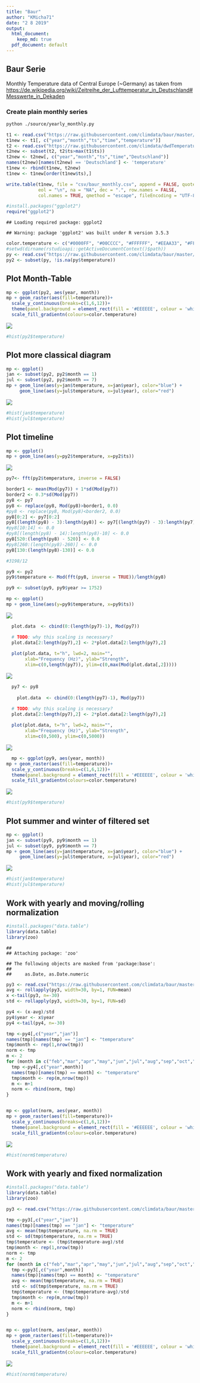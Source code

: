 ```yaml
---
title: "Baur"
author: "KMicha71"
date: "2 8 2019"
output:
  html_document: 
    keep_md: true
  pdf_document: default
---
```




## Baur Serie


Monthly Temperature data of Central Europe (~Germany) as taken from
https://de.wikipedia.org/wiki/Zeitreihe_der_Lufttemperatur_in_Deutschland#Messwerte_in_Dekaden

### Create plain monthly series


```sh
python ./source/yearly_monthly.py
```



```r
t1 <- read.csv("https://raw.githubusercontent.com/climdata/baur/master/raw/baur_monthly.csv", sep=",")
t1new <- t1[, c("year","month","ts","time","temperature")]
t2 <- read.csv("https://raw.githubusercontent.com/climdata/dwdTemperature/master/csv/monthly_temperature_de.csv", sep=",", na = "NA")
t2new <- subset(t2, t2$ts>max(t1$ts))
t2new <- t2new[, c("year","month","ts","time","Deutschland")]
names(t2new)[names(t2new) == 'Deutschland'] <- 'temperature'
t1new <- rbind(t1new, t2new)
t1new <- t1new[order(t1new$ts),]

write.table(t1new, file = "csv/baur_monthly.csv", append = FALSE, quote = TRUE, sep = ",",
            eol = "\n", na = "NA", dec = ".", row.names = FALSE,
            col.names = TRUE, qmethod = "escape", fileEncoding = "UTF-8")
```



```r
#install.packages("ggplot2")
require("ggplot2")
```

```
## Loading required package: ggplot2
```

```
## Warning: package 'ggplot2' was built under R version 3.5.3
```

```r
color.temperature <- c("#0000FF", "#00CCCC", "#FFFFFF", "#EEAA33", "#FF5555")
#setwd(dirname(rstudioapi::getActiveDocumentContext()$path))
py <- read.csv("https://raw.githubusercontent.com/climdata/baur/master/csv/baur_monthly.csv", sep=",")
py2 <- subset(py, !is.na(py$temperature))
```

## Plot Month-Table


```r
mp <- ggplot(py2, aes(year, month))
mp + geom_raster(aes(fill=temperature))+
  scale_y_continuous(breaks=c(1,6,12))+
  theme(panel.background = element_rect(fill = '#EEEEEE', colour = 'white'), legend.position="right", text=element_text(size=14))+
  scale_fill_gradientn(colours=color.temperature)
```

![](README_files/figure-html/plot-1.png)<!-- -->

```r
#hist(py2$temperature)
```

## Plot more classical diagram


```r
mp <- ggplot()
jan <- subset(py2, py2$month == 1)
jul <- subset(py2, py2$month == 7)
mp + geom_line(aes(y=jan$temperature, x=jan$year), color="blue") + 
     geom_line(aes(y=jul$temperature, x=jul$year), color="red")
```

![](README_files/figure-html/classical-1.png)<!-- -->

```r
#hist(jan$temperature)
#hist(jul$temperature)
```

## Plot timeline


```r
mp <- ggplot()
mp + geom_line(aes(y=py2$temperature, x=py2$ts)) 
```

![](README_files/figure-html/fft-1.png)<!-- -->

```r
py7<- fft(py2$temperature, inverse = FALSE)

border1 <- mean(Mod(py7)) + 1*sd(Mod(py7))
border2 <- 0.3*sd(Mod(py7))
py8 <- py7 
py8 <- replace(py8, Mod(py8)>border1, 0.0)
#py8 <- replace(py8, Mod(py8)<border2, 0.0)
py8[0:2] <- py7[0:2]
py8[(length(py8) - 3):length(py8)] <- py7[(length(py7) - 3):length(py7)]
#py8[10:14] <- 0.0
#py8[(length(py8) - 14):length(py8)-10] <- 0.0
py8[520:(length(py8) - 520)] <- 0.0
#py8[260:(length(py8)-260)] <- 0.0
py8[130:(length(py8)-130)] <- 0.0

#3198/12

py9 <- py2
py9$temperature <- Mod(fft(py8, inverse = TRUE))/length(py8)

py9 <- subset(py9, py9$year >= 1752)

mp <- ggplot()
mp + geom_line(aes(y=py9$temperature, x=py9$ts)) 
```

![](README_files/figure-html/fft-2.png)<!-- -->

```r
  plot.data  <- cbind(0:(length(py7)-1), Mod(py7))

  # TODO: why this scaling is necessary?
  plot.data[2:length(py7),2] <- 2*plot.data[2:length(py7),2] 
  
  plot(plot.data, t="h", lwd=2, main="", 
       xlab="Frequency (Hz)", ylab="Strength", 
       xlim=c(0,length(py7)), ylim=c(0,max(Mod(plot.data[,2]))))
```

![](README_files/figure-html/fft-3.png)<!-- -->

```r
  py7 <- py8
  
    plot.data  <- cbind(0:(length(py7)-1), Mod(py7))

  # TODO: why this scaling is necessary?
  plot.data[2:length(py7),2] <- 2*plot.data[2:length(py7),2] 
  
  plot(plot.data, t="h", lwd=2, main="", 
       xlab="Frequency (Hz)", ylab="Strength", 
       xlim=c(0,500), ylim=c(0,5000))
```

![](README_files/figure-html/fft-4.png)<!-- -->

```r
  mp <- ggplot(py9, aes(year, month))
mp + geom_raster(aes(fill=temperature))+
  scale_y_continuous(breaks=c(1,6,12))+
  theme(panel.background = element_rect(fill = '#EEEEEE', colour = 'white'), legend.position="right", text=element_text(size=14))+
  scale_fill_gradientn(colours=color.temperature)
```

![](README_files/figure-html/fft-5.png)<!-- -->

```r
#hist(py9$temperature)
```

## Plot summer and winter of filtered set


```r
mp <- ggplot()
jan <- subset(py9, py9$month == 1)
jul <- subset(py9, py9$month == 7)
mp + geom_line(aes(y=jan$temperature, x=jan$year), color="blue") + 
     geom_line(aes(y=jul$temperature, x=jul$year), color="red")
```

![](README_files/figure-html/seasons-1.png)<!-- -->

```r
#hist(jan$temperature)
#hist(jul$temperature)
```

## Work with yearly and moving/rolling normalization


```r
#install.packages("data.table")
library(data.table)
library(zoo)
```

```
## 
## Attaching package: 'zoo'
```

```
## The following objects are masked from 'package:base':
## 
##     as.Date, as.Date.numeric
```

```r
py3 <- read.csv("https://raw.githubusercontent.com/climdata/baur/master/raw/baur_yearly.csv", sep=",")
avg <- rollapply(py3, width=30, by=1, FUN=mean)
x <-tail(py3, n=-30)
std <- rollapply(py3, width=30, by=1, FUN=sd)

py4 <- (x-avg)/std
py4$year <- x$year
py4 <-tail(py4, n=-30)

tmp <-py4[,c("year","jan")]
names(tmp)[names(tmp) == "jan"] <- "temperature"
tmp$month <- rep(1,nrow(tmp))
norm <- tmp
m <- 2
for (month in c("feb","mar","apr","may","jun","jul","aug","sep","oct","nov","dec")) {
  tmp <-py4[,c("year",month)]
  names(tmp)[names(tmp) == month] <- "temperature"
  tmp$month <- rep(m,nrow(tmp))
  m <- m+1
  norm <- rbind(norm, tmp)
}


mp <- ggplot(norm, aes(year, month))
mp + geom_raster(aes(fill=temperature))+
  scale_y_continuous(breaks=c(1,6,12))+
  theme(panel.background = element_rect(fill = '#EEEEEE', colour = 'white'), legend.position="right", text=element_text(size=14))+
  scale_fill_gradientn(colours=color.temperature)
```

![](README_files/figure-html/rolling-norm-1.png)<!-- -->

```r
#hist(norm$temperature)
```



## Work with yearly and fixed normalization


```r
#install.packages("data.table")
library(data.table)
library(zoo)

py3 <- read.csv("https://raw.githubusercontent.com/climdata/baur/master/raw/baur_yearly.csv", sep=",")

tmp <-py3[,c("year","jan")]
names(tmp)[names(tmp) == "jan"] <- "temperature"
avg <- mean(tmp$temperature, na.rm = TRUE)
std <- sd(tmp$temperature, na.rm = TRUE)
tmp$temperature <- (tmp$temperature-avg)/std
tmp$month <- rep(1,nrow(tmp))
norm <- tmp
m <- 2
for (month in c("feb","mar","apr","may","jun","jul","aug","sep","oct","nov","dec")) {
  tmp <-py3[,c("year",month)]
  names(tmp)[names(tmp) == month] <- "temperature"
  avg <- mean(tmp$temperature, na.rm = TRUE)
  std <- sd(tmp$temperature, na.rm = TRUE)
  tmp$temperature <- (tmp$temperature-avg)/std
  tmp$month <- rep(m,nrow(tmp))
  m <- m+1
  norm <- rbind(norm, tmp)
}


mp <- ggplot(norm, aes(year, month))
mp + geom_raster(aes(fill=temperature))+
  scale_y_continuous(breaks=c(1,6,12))+
  theme(panel.background = element_rect(fill = '#EEEEEE', colour = 'white'), legend.position="right", text=element_text(size=14))+
  scale_fill_gradientn(colours=color.temperature)
```

![](README_files/figure-html/fixed-norm-1.png)<!-- -->

```r
#hist(norm$temperature)
```
